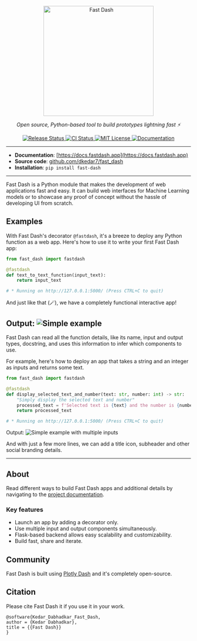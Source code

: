 <p align="center">
  <a href="https://fastdash.app/"><img src="https://storage.googleapis.com/fast_dash/0.1.8/logo.png" alt="Fast Dash" width=300></a>
</p>
<p align="center">
    <em>Open source, Python-based tool to build prototypes lightning fast ⚡</em>
</p>

<p align="center">
<a href="https://pypi.python.org/pypi/fast_dash">
    <img src="https://img.shields.io/pypi/v/fast_dash?color=%2334D058"
        alt = "Release Status">
</a>

<a href="https://github.com/dkedar7/fast_dash/actions">
    <img src="https://github.com/dkedar7/fast_dash/actions/workflows/release.yml/badge.svg" alt="CI Status">
</a>


<a href="https://github.com/dkedar7/fast_dash/blob/main/LICENSE">
    <img src="https://img.shields.io/github/license/dkedar7/fast_dash" alt="MIT License">
</a>

<a href="https://docs.fastdash.app/">
    <img src="https://img.shields.io/badge/Docs-MkDocs-<COLOR>.svg" alt="Documentation">
</a>

</p>


---

* **Documentation**: [https://docs.fastdash.app](https://docs.fastdash.app)
* **Source code**: [github.com/dkedar7/fast_dash](https://github.com/dkedar7/fast_dash/)
* **Installation**: `pip install fast-dash`

---

Fast Dash is a Python module that makes the development of web applications fast and easy. It can build web interfaces for Machine Learning models or to showcase any proof of concept without the hassle of developing UI from scratch.

<!-- <p align="center">
  <a href="https://fastdash.app/"><img src="https://raw.githubusercontent.com/dkedar7/fast_dash/main/docs/assets/gallery_4_apps.gif" alt="Fast Dash logo"></a>
</p> -->

## Examples

With Fast Dash's decorator `@fastdash`, it's a breeze to deploy any Python function as a web app. Here's how to use it to write your first Fast Dash app:
```python
from fast_dash import fastdash

@fastdash
def text_to_text_function(input_text):
    return input_text

# * Running on http://127.0.0.1:5000/ (Press CTRL+C to quit)
```

And just like that (🪄), we have a completely functional interactive app!

Output:
![Simple example](https://storage.googleapis.com/fast_dash/0.1.8/Simple%20text%20to%20text.png)
---

Fast Dash can read all the function details, like its name, input and output types, docstring, and uses this information to infer which components to use.

For example, here's how to deploy an app that takes a string and an integer as inputs and returns some text.

```python
from fast_dash import fastdash

@fastdash
def display_selected_text_and_number(text: str, number: int) -> str:
    "Simply display the selected text and number"
    processed_text = f'Selected text is {text} and the number is {number}.'
    return processed_text

# * Running on http://127.0.0.1:5000/ (Press CTRL+C to quit)
```

Output:
![Simple example with multiple inputs](https://storage.googleapis.com/fast_dash/0.1.8/Simple%20example%202.png)

And with just a few more lines, we can add a title icon, subheader and other social branding details.

---

## About

Read different ways to build Fast Dash apps and additional details by navigating to the [project documentation](https://docs.fastdash.app/).

### Key features

- Launch an app by adding a decorator only.
- Use multiple input and output components simultaneously.
- Flask-based backend allows easy scalability and customizability.
- Build fast, share and iterate.

## Community

Fast Dash is built using [Plotly Dash](https://github.com/plotly/dash) and it's completely open-source.

## Citation
Please cite Fast Dash it if you use it in your work.
```
@software{Kedar_Dabhadkar_Fast_Dash,
author = {Kedar Dabhadkar},
title = {{Fast Dash}}
}
```